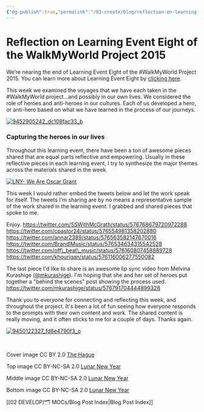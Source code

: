 ```yaml
---
{"dg-publish":true,"permalink":"/03-create/blog/reflection-on-learning-event-eight-of-the-walk-my-world-project-2015/","title":"Reflection on Learning Event Eight of the #WalkMyWorld Project 2015","tags":["walkmyworld"]}
---
```


# Reflection on Learning Event Eight of the WalkMyWorld Project 2015

We’re nearing the end of Learning Event Eight of the #WalkMyWorld Project 2015. You can learn more about Learning Event Eight by [clicking here](https://sites.google.com/site/walkmyworldproject/2015-learning-events/the-journey).

This week we examined the voyages that we have each taken in the #WalkMyWorld project...and possibly in our own lives. We considered the role of heroes and anti-heroes in our cultures. Each of us developed a hero, or anti-hero based on what we have learned in the process of our journeys.

[![9452905242_dc108fac33_b](images/9452905242_dc108fac33_b-750x380.jpg)](http://wiobyrne.com/wp-content/uploads/2015/03/9452905242_dc108fac33_b.jpg)

### Capturing the heroes in our lives

Throughout this learning event, there have been a ton of awesome pieces shared that are equal parts reflective and empowering. Usually in these reflective pieces in each learning event, I try to synthesize the major themes across the materials shared in the week.

[![LNY- We Are Oscar Grant](images/9452905158_5f04b7f92d_o-750x380.jpg)](http://wiobyrne.com/wp-content/uploads/2015/03/9452905158_5f04b7f92d_o.jpg)

This week I would rather embed the tweets below and let the work speak for itself. The tweets I'm sharing are by no means a representative sample of the work shared in the learning event. I grabbed and shared pieces that spoke to me.

Enjoy. https://twitter.com/SSWithMcGrath/status/576768679720972288 https://twitter.com/cpastor24/status/576554981358202880 https://twitter.com/annar2389/status/576563582147670016 https://twitter.com/BrandlMusic/status/576534634315542528 https://twitter.com/off\_beat\_music/status/576160807458889728 https://twitter.com/khourigan/status/576116006277550082

The last piece I'd like to share is an awesome lip sync video from Melvina Kurashige ([@mkurashige](https://twitter.com/mkurashige)). I'm hoping that she and her set of heroes put together a "behind the scenes" post showing the process used. https://twitter.com/mkurashige/status/576791704444899328

Thank you to everyone for connecting and reflecting this week, and throughout the project. It's been a lot of fun seeing how everyone responds to the prompts with their own content and work. The shared content is really moving, and it often sticks to me for a couple of days. Thanks again.

[![9450122327_fd8e4790f3_o](images/9450122327_fd8e4790f3_o-750x380.jpg)](http://wiobyrne.com/wp-content/uploads/2015/03/9450122327_fd8e4790f3_o.jpg)

 

Cover image CC BY 2.0 [The Hague](https://www.flickr.com/photos/usembassythehague/8444909280/in/photolist-dSfnj9-dS9BEc-jmjwbr-dS9BEz-rah1qZ-jbCgd3-oT5RSF-5C8NkE-9B9LU9-8iob2b-5CjzL1-dS9BEP-dSfnhS-K5N9K-EL11A-8iXmKV-9LoMku-9LoMbs-9LkZQD-bywg92-6Fz6R-bkBnE7-agE14H-dS9vhn-5T2gq5-9sS8TY-hU3wYU-2vA6rS-dUu8s4-a8sYsj-odagfw-cF7VW-7rQj-9LoMpG-dUu8wD-dSfniL-a8sYs9-fnn9gv-e5RxrN-tewWx-dS9viB-amR8qZ-8w3XEu-a2ygH1-a2yH8o-a2yEU3-8w3Xx5-dUsyJD-dUyb2A-dUsyNr)

Top image CC BY-NC-SA 2.0 [Lunar New Year](https://www.flickr.com/photos/lnylnylny/9452905242/)

Middle image CC BY-NC-SA 2.0 [Lunar New Year](https://www.flickr.com/photos/lnylnylny/9452905158/)

Bottom image CC BY-NC-SA 2.0 [Lunar New Year](https://www.flickr.com/photos/lnylnylny/9450122327/)

[[02 DEVELOP/🗂️ MOCs/Blog Post Index\|Blog Post Index]]